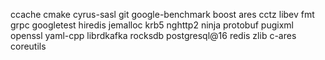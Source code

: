 ccache
cmake
cyrus-sasl
git
google-benchmark
boost
ares
cctz
libev
fmt
grpc
googletest
hiredis
jemalloc
krb5
nghttp2
ninja
protobuf
pugixml
openssl
yaml-cpp
librdkafka
rocksdb
postgresql@16
redis
zlib
c-ares
coreutils
